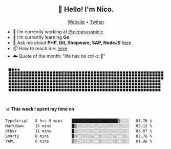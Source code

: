<h2 align="center">👋 Hello! I'm Nico.</h2>
<p align="center">
  <a href="https://gruselhaus.com">Website</a> •
  <a href="https://twitter.com/NicoFinkernagel">Twitter</a>
</p>


- 🔭 I’m currently working at [@pegasusspiele](https://pegasus.de/en)
- 🌱 I’m currently learning **Go**
- 💬 Ask me about **PHP, Git, Shopware, SAP, NodeJS** [here](https://github.com/gruselhaus/gruselhaus/issues)
- 📫 How to reach me: [here](https://github.com/gruselhaus/gruselhaus/issues)
- ☁️ Quote of the month: "life has no ctrl-z 🌴"

![snake gif](https://github.com/gruselhaus/gruselhaus/blob/output/github-contribution-grid-snake.svg)

📊 **This week I spent my time on**
<!--START_SECTION:waka-->
```text
TypeScript   4 hrs 9 mins    ████████████████████▒░░░░   81.76 % 
Markdown     15 mins         █▒░░░░░░░░░░░░░░░░░░░░░░░   05.12 % 
Other        11 mins         █░░░░░░░░░░░░░░░░░░░░░░░░   03.87 % 
Smarty       8 mins          ▓░░░░░░░░░░░░░░░░░░░░░░░░   02.76 % 
YAML         6 mins          ▒░░░░░░░░░░░░░░░░░░░░░░░░   01.96 % 
```
<!--END_SECTION:waka-->
